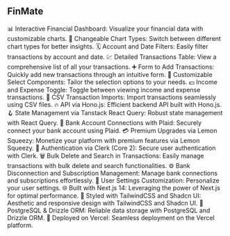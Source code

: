 ## FinMate
📊 Interactive Financial Dashboard: Visualize your financial data with customizable charts.
🔁 Changeable Chart Types: Switch between different chart types for better insights.
🗓 Account and Date Filters: Easily filter transactions by account and date.
💹 Detailed Transactions Table: View a comprehensive list of all your transactions.
➕ Form to Add Transactions: Quickly add new transactions through an intuitive form.
🧩 Customizable Select Components: Tailor the selection options to your needs.
💵 Income and Expense Toggle: Toggle between viewing income and expense transactions.
🔄 CSV Transaction Imports: Import transactions seamlessly using CSV files.
🔥 API via Hono.js: Efficient backend API built with Hono.js.
🪝 State Management via Tanstack React Query: Robust state management with React Query.
🔗 Bank Account Connections with Plaid: Securely connect your bank account using Plaid.
💳 Premium Upgrades via Lemon Squeezy: Monetize your platform with premium features via Lemon Squeezy.
🔐 Authentication via Clerk (Core 2): Secure user authentication with Clerk.
🗑 Bulk Delete and Search in Transactions: Easily manage transactions with bulk delete and search functionalities.
⚙️ Bank Disconnection and Subscription Management: Manage bank connections and subscriptions effortlessly.
👤 User Settings Customization: Personalize your user settings.
🌐 Built with Next.js 14: Leveraging the power of Next.js for optimal performance.
🎨 Styled with TailwindCSS and Shadcn UI: Aesthetic and responsive design with TailwindCSS and Shadcn UI.
💾 PostgreSQL & Drizzle ORM: Reliable data storage with PostgreSQL and Drizzle ORM.
🚀 Deployed on Vercel: Seamless deployment on the Vercel platform.
